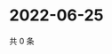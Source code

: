 # 2022-06-25

共 0 条

<!-- BEGIN WEIBO -->
<!-- 最后更新时间 Sat Jun 25 2022 19:13:11 GMT+0800 (China Standard Time) -->

<!-- END WEIBO -->
